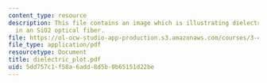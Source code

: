 ```yaml
---
content_type: resource
description: This file contains an image which is illustrating dielectric response
  in an SiO2 optical fiber.
file: https://ol-ocw-studio-app-production.s3.amazonaws.com/courses/3-46-photonic-materials-and-devices-spring-2006/5dd757c1f58a6add8d5b0b65151d22be_dielectric_plot.pdf
file_type: application/pdf
resourcetype: Document
title: dielectric_plot.pdf
uid: 5dd757c1-f58a-6add-8d5b-0b65151d22be
---
```

